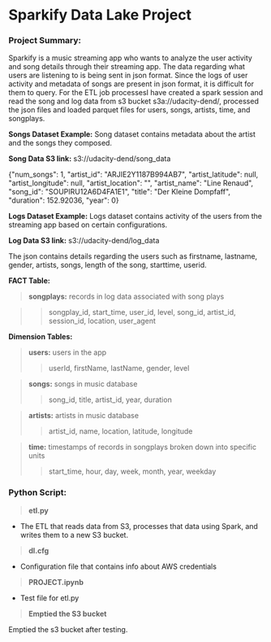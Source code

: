 # Sparkify Data Lake Project

### Project Summary: 
Sparkify is a music streaming app who wants to analyze the user activity and song details through their streaming app. The data regarding what users are listening to is being sent in json format. Since the logs of user activity and metadata of songs are present in json format, it is difficult for them to query. 
For the ETL job processesI have created a spark session and read the song and log data from s3 bucket s3a://udacity-dend/,  processed the json files and loaded parquet files for users, songs, artists, time, and songplays.
            
**Songs Dataset Example:**
Song dataset contains metadata about the artist and the songs they composed.

**Song Data S3 link:** s3://udacity-dend/song_data

{"num_songs": 1, "artist_id": "ARJIE2Y1187B994AB7", "artist_latitude": null, "artist_longitude": null, "artist_location": "", "artist_name": "Line Renaud", "song_id": "SOUPIRU12A6D4FA1E1", "title": "Der Kleine Dompfaff", "duration": 152.92036, "year": 0}


**Logs Dataset Example:**
Logs dataset contains activity of the users from the streaming app based on certain configurations.

**Log Data S3 link:** s3://udacity-dend/log_data

The json contains details regarding the users such as firstname, lastname, gender, artists, songs, length of the song, starttime, userid.


**FACT Table:**

> **songplays:** records in log data associated with song plays 

>> songplay_id, start_time, user_id, level, song_id, artist_id, session_id, location, user_agent

**Dimension Tables:**

> **users:** users in the app
>>    userId, firstName, lastName, gender, level

> **songs:** songs in music database
>>    song_id, title, artist_id, year, duration

>**artists:** artists in music database
>>    artist_id, name, location, latitude, longitude

>**time:** timestamps of records in songplays broken down into specific units
>>    start_time, hour, day, week, month, year, weekday


### Python Script:

>**etl.py**
- The ETL that reads data from S3, processes that data using Spark, and writes them to a new S3 bucket.
>**dl.cfg**
- Configuration file that contains info about AWS credentials
>**PROJECT.ipynb**
- Test file for etl.py  
   
>**Emptied the S3 bucket**

Emptied the s3 bucket after testing.


